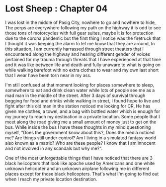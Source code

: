 # Lost Sheep : Chapter 04
I was lost in the middle of Pasig City, nowhere to go and nowhere to hide, The perps are everywhere following my path on the highway it is odd to see those tons of motorcycles with full gear suites, maybe it is for protection due to the corona pandemic but the first thing I notice was the firetruck that I thought it was keeping the alarm to let me know that they are around, In this situation, I am currently harrassed through street theaters that I encountered along the highway and hearing different gender of voices pertained for my trauma through threats that I have experienced at that time and it was like between life and death and fully unaware to what is going on while walking barefoot with no extra clothes to wear and my own last short that I wear have been torn near in my ass. 

I'm still confused at that moment looking for places somewhere to sleep, somewhere to eat and drink clean water while lots of people see me as a mad man in the middle of the street. After 3 days of survival through begging for food and drinks while walking in street, I found hope to live and fight after this old man in the station noticed me looking for CR, He has given me clothes, a towel, and a bag with bottled water which is enough for my journey to reach my destination in a private location. Some people that I meet along the road giving me a small amount of money just to get on the bus. While inside the bus I have these thoughts in my mind questioning myself, "Does the government know about this?, Does the media noticed me? Are things still under control? Am I living in a simulated fantasy world also known as a matrix? Who are these people? I know that I am innocent and not involved in any scandals but why me?".

One of the most unforgettable things that I have noticed that there are 3 black helicopters that look like apache used by Americans and one white unknown helicopter and an unknown airplane following me in different places except for those black helicopters. That's what I'm going to find out when I reach my private location destination.
